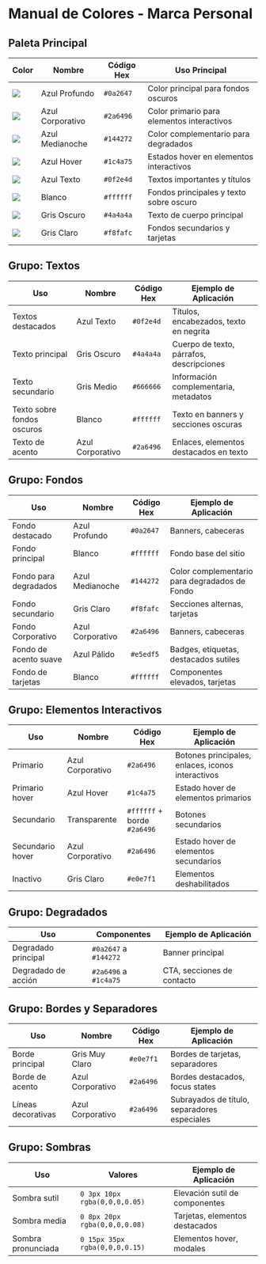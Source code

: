 # Manual de Colores - Marca Personal

## Paleta Principal

| Color | Nombre | Código Hex | Uso Principal |
|-------|--------|------------|--------------|
| ![](https://via.placeholder.com/15/0a2647/000000?text=+) | Azul Profundo | `#0a2647` | Color principal para fondos oscuros |
| ![](https://via.placeholder.com/15/2a6496/000000?text=+) | Azul Corporativo | `#2a6496` | Color primario para elementos interactivos |
| ![](https://via.placeholder.com/15/144272/000000?text=+) | Azul Medianoche | `#144272` | Color complementario para degradados |
| ![](https://via.placeholder.com/15/1c4a75/000000?text=+) | Azul Hover | `#1c4a75` | Estados hover en elementos interactivos |
| ![](https://via.placeholder.com/15/0f2e4d/000000?text=+) | Azul Texto | `#0f2e4d` | Textos importantes y títulos |
| ![](https://via.placeholder.com/15/ffffff/000000?text=+) | Blanco | `#ffffff` | Fondos principales y texto sobre oscuro |
| ![](https://via.placeholder.com/15/4a4a4a/000000?text=+) | Gris Oscuro | `#4a4a4a` | Texto de cuerpo principal |
| ![](https://via.placeholder.com/15/f8fafc/000000?text=+) | Gris Claro | `#f8fafc` | Fondos secundarios y tarjetas |

## Grupo: Textos

| Uso | Nombre | Código Hex | Ejemplo de Aplicación |
|-----|--------|------------|----------------------|
| Textos destacados | Azul Texto | `#0f2e4d` | Títulos, encabezados, texto en negrita |
| Texto principal | Gris Oscuro | `#4a4a4a` | Cuerpo de texto, párrafos, descripciones |
| Texto secundario | Gris Medio | `#666666` | Información complementaria, metadatos |
| Texto sobre fondos oscuros | Blanco | `#ffffff` | Texto en banners y secciones oscuras |
| Texto de acento | Azul Corporativo | `#2a6496` | Enlaces, elementos destacados en texto |

## Grupo: Fondos

| Uso | Nombre | Código Hex | Ejemplo de Aplicación |
|-----|--------|------------|----------------------|
| Fondo destacado | Azul Profundo | `#0a2647` | Banners, cabeceras |
| Fondo principal | Blanco | `#ffffff` | Fondo base del sitio |
| Fondo para degradados | Azul Medianoche | `#144272` | Color complementario para degradados de Fondo |
| Fondo secundario | Gris Claro | `#f8fafc` | Secciones alternas, tarjetas |
| Fondo Corporativo | Azul Corporativo | `#2a6496` | Banners, cabeceras |
| Fondo de acento suave | Azul Pálido | `#e5edf5` | Badges, etiquetas, destacados sutiles |
| Fondo de tarjetas | Blanco | `#ffffff` | Componentes elevados, tarjetas |

## Grupo: Elementos Interactivos

| Uso | Nombre | Código Hex | Ejemplo de Aplicación |
|-----|--------|------------|----------------------|
| Primario | Azul Corporativo | `#2a6496` | Botones principales, enlaces, iconos interactivos |
| Primario hover | Azul Hover | `#1c4a75` | Estado hover de elementos primarios |
| Secundario | Transparente | `#ffffff` + borde `#2a6496` | Botones secundarios |
| Secundario hover | Azul Corporativo | `#2a6496` | Estado hover de elementos secundarios |
| Inactivo | Gris Claro | `#e0e7f1` | Elementos deshabilitados |

## Grupo: Degradados

| Uso | Componentes | Ejemplo de Aplicación |
|-----|-------------|----------------------|
| Degradado principal | `#0a2647` a `#144272` | Banner principal |
| Degradado de acción | `#2a6496` a `#1c4a75` | CTA, secciones de contacto |

## Grupo: Bordes y Separadores

| Uso | Nombre | Código Hex | Ejemplo de Aplicación |
|-----|--------|------------|----------------------|
| Borde principal | Gris Muy Claro | `#e0e7f1` | Bordes de tarjetas, separadores |
| Borde de acento | Azul Corporativo | `#2a6496` | Bordes destacados, focus states |
| Líneas decorativas | Azul Corporativo | `#2a6496` | Subrayados de título, separadores especiales |

## Grupo: Sombras

| Uso | Valores | Ejemplo de Aplicación |
|-----|---------|----------------------|
| Sombra sutil | `0 3px 10px rgba(0,0,0,0.05)` | Elevación sutil de componentes |
| Sombra media | `0 8px 20px rgba(0,0,0,0.08)` | Tarjetas, elementos destacados |
| Sombra pronunciada | `0 15px 35px rgba(0,0,0,0.15)` | Elementos hover, modales |